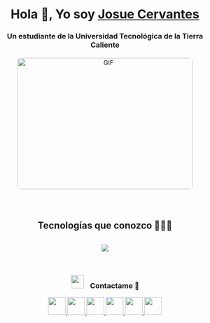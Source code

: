 <h1 align="center">Hola 👋, Yo soy <a href="https://github.com/Shadow-589" target="blank">Josue Cervantes</a></h1>
<h3 align="center">Un estudiante de la Universidad Tecnológica de la Tierra Caliente</h3>

<!-- Imagen GIF centrada -->
<div align="center" style="margin: 20px 0;">
  <img src="https://media0.giphy.com/media/v1.Y2lkPTc5MGI3NjExNHVmZXVxNm9pZGQzc3djcDhoMnd6YzZ2czdxazl3YXFndnhzZXV2OCZlcD12MV9pbnRlcm5hbF9naWZfYnlfaWQmY3Q9Zw/oubw3nxql0w3cVbN6N/giphy.gif" alt="GIF" height="300" width="400" style="border-radius: 8px;" />
</div>

<!-- Tecnología -->
<div id="user-content-toc" align="center" style="margin-top: 40px;">
  <h2 style="display: inline-block">Tecnologías que conozco 👨🏻‍💻</h2>
</div>

<p align="center">
  <a href="https://skillicons.dev">
    <img src="https://skillicons.dev/icons?i=git,css,discord,php,firebase,html,java,js,laravel,powershell,linux,mongodb,mysql,nodejs,react,vscode&perline=14" />
  </a>
</p>

<!-- Contacto -->
<br/>
<h3 align="center">
  <img src="https://media.giphy.com/media/iY8CRBdQXODJSCERIr/giphy.gif" width="30" height="30" style="margin-right: 10px;">
  Contactame 🤝
</h3>

<p align="center">
  <a href="https://www.tiktok.com/@josue_de_cervantes?_t=ZS-8ydJBJYYjE8&_r=1" target="_blank">
    <img src="https://img.icons8.com/?size=100&id=3veRWJpxPPDH&format=png&color=000000" width="40"/>
  </a>
  <a href="https://github.com/Shadow-589" target="_blank">
    <img src="https://img.icons8.com/?size=100&id=efFfwotdkiU5&format=png&color=000000" width="40"/>
  </a>
  <a href="https://www.youtube.com/@SHADOW-zo6mc" target="_blank">
    <img src="https://img.icons8.com/?size=100&id=9a46bTk3awwI&format=png&color=000000" width="40"/>
  </a>
  <a href="https://www.instagram.com/josue_manuel_002?igsh=MTVubWZmam8wNG80dA==" target="_blank">
    <img src="https://img.icons8.com/?size=100&id=BrU2BBoRXiWq&format=png&color=000000" width="40"/>
  </a>
  <a href="https://x.com/Josue_Manuel589?t=sNVLrj8izUyH8GY5-UfZnw&s=09" target="_blank">
    <img src="https://img.icons8.com/?size=100&id=ClbD5JTFM7FA&format=png&color=000000" width="40"/>
  </a>
  <a href="https://www.facebook.com/josue.cervantes.617018" target="_blank">
    <img src="https://img.icons8.com/?size=100&id=uLWV5A9vXIPu&format=png&color=000000" width="40"/>
  </a>
</p>

